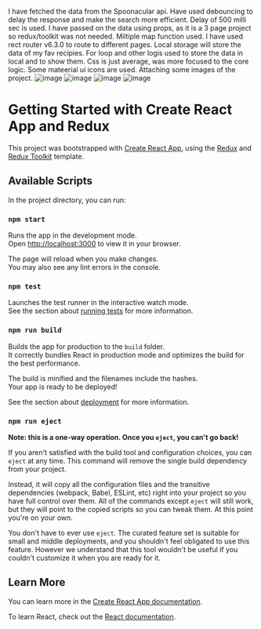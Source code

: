 I have fetched the data from the Spoonacular api. 
Have used debouncing to delay the response and make the search more efficient. Delay of 500 milli sec is used. 
I have passed on the data using props, as it is a 3 page project so redux/toolkit was not needed. 
Miltiple map function used. 
I have used rect router v6.3.0 to route to different pages. 
Local storage will store the data of my fav recipies. For loop and other logis used to store the data in local and to show them.
Css is just average, was more focused to the core logic. 
Some mateerial ui icons are used. 
Attaching some images of the project. 
![image](https://user-images.githubusercontent.com/46265339/219600361-40664524-f884-4f7c-af84-be36927147f5.png)
![image](https://user-images.githubusercontent.com/46265339/219600452-cab36b91-fe24-4a30-acf5-417606a397c2.png)
![image](https://user-images.githubusercontent.com/46265339/219600559-ce693998-a47a-4c7d-be08-27f846d5893b.png)
![image](https://user-images.githubusercontent.com/46265339/219600638-b0590328-e1fe-423e-990a-ead7e384ca0e.png)

# Getting Started with Create React App and Redux

This project was bootstrapped with [Create React App](https://github.com/facebook/create-react-app), using the [Redux](https://redux.js.org/) and [Redux Toolkit](https://redux-toolkit.js.org/) template.

## Available Scripts

In the project directory, you can run:

### `npm start`

Runs the app in the development mode.\
Open [http://localhost:3000](http://localhost:3000) to view it in your browser.

The page will reload when you make changes.\
You may also see any lint errors in the console.

### `npm test`

Launches the test runner in the interactive watch mode.\
See the section about [running tests](https://facebook.github.io/create-react-app/docs/running-tests) for more information.

### `npm run build`

Builds the app for production to the `build` folder.\
It correctly bundles React in production mode and optimizes the build for the best performance.

The build is minified and the filenames include the hashes.\
Your app is ready to be deployed!

See the section about [deployment](https://facebook.github.io/create-react-app/docs/deployment) for more information.

### `npm run eject`

**Note: this is a one-way operation. Once you `eject`, you can't go back!**

If you aren't satisfied with the build tool and configuration choices, you can `eject` at any time. This command will remove the single build dependency from your project.

Instead, it will copy all the configuration files and the transitive dependencies (webpack, Babel, ESLint, etc) right into your project so you have full control over them. All of the commands except `eject` will still work, but they will point to the copied scripts so you can tweak them. At this point you're on your own.

You don't have to ever use `eject`. The curated feature set is suitable for small and middle deployments, and you shouldn't feel obligated to use this feature. However we understand that this tool wouldn't be useful if you couldn't customize it when you are ready for it.

## Learn More

You can learn more in the [Create React App documentation](https://facebook.github.io/create-react-app/docs/getting-started).

To learn React, check out the [React documentation](https://reactjs.org/).
